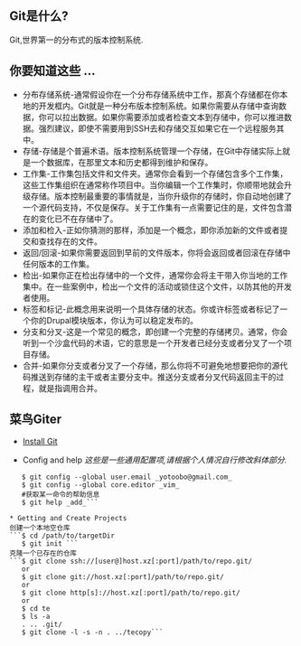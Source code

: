 ## Git是什么?
   Git,世界第一的分布式的版本控制系统.

## 你要知道这些 ...
  * 分布存储系统-通常假设你在一个分布存储系统中工作，那真个存储都在你本地的开发框内。Git就是一种分布版本控制系统。如果你需要从存储中查询数据，你可以拉出数据。如果你需要添加或者检查文本到存储中，你可以推进数据。强烈建议，即使不需要用到SSH去和存储交互如果它在一个远程服务其中。
  * 存储-存储是个普遍术语。版本控制系统管理一个存储，在Git中存储实际上就是一个数据库，在那里文本和历史都得到维护和保存。
  * 工作集-工作集包括文件和文件夹。通常你会看到一个存储包含多个工作集，这些工作集组织在通常称作项目中。当你编辑一个工作集时，你顺带地就会升级存储。版本控制最重要的事情就是，当你升级你的存储时，你自动地创建了一个源代码支持，不仅是保存。关于工作集有一点需要记住的是，文件包含潜在的变化已不在存储中了。
  * 添加和检入-正如你猜测的那样，添加是一个概念，即你添加新的文件或者提交和查找存在的文件。
  * 返回/回滚-如果你需要返回到早前的文件版本，你将会返回或者回滚在存储中任何版本的工作集。
  * 检出-如果你正在检出存储中的一个文件，通常你会将主干带入你当地的工作集中。在一些案例中，检出一个文件的活动或锁住这个文件，以防其他的开发者使用。
  * 标签和标记-此概念用来说明一个具体存储的状态。你或许标签或者标记了一个你的Drupal模块版本，你认为可以稳定发布的。
  * 分支和分叉-这是一个常见的概念，即创建一个完整的存储拷贝。通常，你会听到一个沙盒代码的术语，它的意思是一个开发者已经分支或者分叉了一个项目存储。
  * 合并-如果你分支或者分叉了一个存储，那么你将不可避免地想要把你的源代码推送到存储的主干或者主要分支中。推送分支或者分叉代码返回主干的过程，就是指调用合并。

## 菜鸟Giter
* [Install Git](http://git-scm.com/book/en/v2/Getting-Started-Installing-Git)

* Config and help
_这些是一些通用配置项,请根据个人情况自行修改斜体部分._
```$ git config --global user.name "_yotoobo_"
   $ git config --global user.email _yotoobo@gmail.com_
   $ git config --global core.editor _vim_
   #获取某一命令的帮助信息
   $ git help _add_```

* Getting and Create Projects
创建一个本地空仓库
```$ cd /path/to/targetDir
   $ git init ```
克隆一个已存在的仓库
```$ git clone ssh://[user@]host.xz[:port]/path/to/repo.git/
   or
   $ git clone git://host.xz[:port]/path/to/repo.git/
   or
   $ git clone http[s]://host.xz[:port]/path/to/repo.git/
   or
   $ cd te
   $ ls -a
   . .. .git/
   $ git clone -l -s -n . ../tecopy```

  



